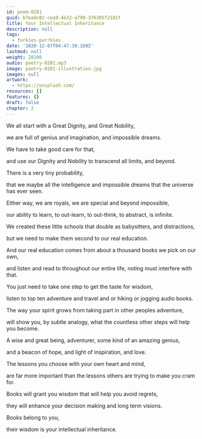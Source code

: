 ```yaml
---
id: poem-0281
guid: b7eadc82-cea9-4e32-a790-376305f2181f
title: Your Intellectual Inheritance
description: null
tags:
  - furkies-purrkies
date: '2020-12-07T04:47:30.160Z'
lastmod: null
weight: 28100
audio: poetry-0281.mp3
image: poetry-0281-illustration.jpg
images: null
artwork:
  - https://unsplash.com/
resources: []
features: {}
draft: false
chapter: 2
---
```


We all start with a Great Dignity, and Great Nobility,

we are full of genius and imagination, and impossible dreams.

We have to take good care for that,

and use our Dignity and Nobility to transcend all limits, and beyond.

There is a very tiny probability,

that we maybe all the intelligence and impossible dreams that the universe has ever seen.

Either way, we are royals, we are special and beyond impossible,

our ability to learn, to out-learn, to out-think, to abstract, is infinite.

We created these little schools that double as babysitters, and distractions,

but we need to make them second to our real education.

And our real education comes from about a thousand books we pick on our own,

and listen and read to throughout our entire life, noting must interfere with that.

You just need to take one step to get the taste for wisdom,

listen to top ten adventure and travel and or hiking or jogging audio books.

The way your spirit grows from taking part in other peoples adventure,

will show you, by subtle analogy, what the countless other steps will help you become.

A wise and great being, adventurer, some kind of an amazing genius,

and a beacon of hope, and light of inspiration, and love.

The lessons you choose with your own heart and mind,

are far more important than the lessons others are trying to make you cram for.

Books will grant you wisdom that will help you avoid regrets,

they will enhance your decision making and long term visions.

Books belong to you,

their wisdom is your intellectual inheritance.
